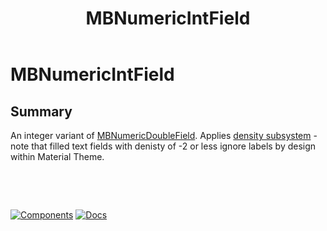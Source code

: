﻿---
uid: C.MBNumericIntField
title: MBNumericIntField
---
# MBNumericIntField

## Summary

An integer variant of [MBNumericDoubleField](xref:C.MBNumericDoubleField). Applies [density subsystem](xref:A.Density) - note that filled text fields with denisty of -2 or less ignore labels by design within Material Theme.

&nbsp;

&nbsp;

[![Components](https://img.shields.io/static/v1?label=Components&message=Plus&color=red)](xref:A.PlusComponents)
[![Docs](https://img.shields.io/static/v1?label=API%20Documentation&message=MBNumericIntField&color=brightgreen)](xref:BlazorMdc.MBNumericIntField)